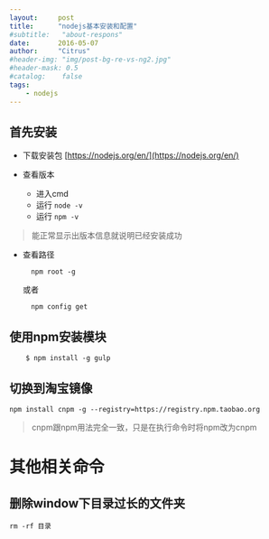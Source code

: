 ```yaml
---
layout:     post
title:      "nodejs基本安装和配置"
#subtitle:   "about-respons"
date:       2016-05-07
author:     "Citrus"
#header-img: "img/post-bg-re-vs-ng2.jpg"
#header-mask: 0.5
#catalog:    false
tags:
    - nodejs
---
```

## 首先安装

- 下载安装包 [https://nodejs.org/en/](https://nodejs.org/en/)
- 查看版本

	- 进入cmd
	- 运行 `node -v`
	- 运行 `npm -v`

> 能正常显示出版本信息就说明已经安装成功

- 查看路径

        npm root -g
    或者

        npm config get

## 使用npm安装模块

		$ npm install -g gulp


## 切换到淘宝镜像
    npm install cnpm -g --registry=https://registry.npm.taobao.org
    
> cnpm跟npm用法完全一致，只是在执行命令时将npm改为cnpm

# 其他相关命令
## 删除window下目录过长的文件夹
    rm -rf 目录